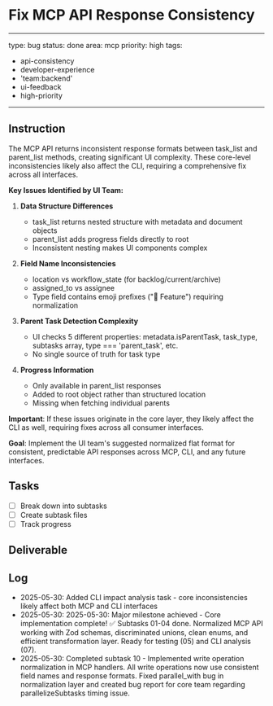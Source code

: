 # Fix MCP API Response Consistency

---
type: bug
status: done
area: mcp
priority: high
tags:
  - api-consistency
  - developer-experience
  - 'team:backend'
  - ui-feedback
  - high-priority
---


## Instruction
The MCP API returns inconsistent response formats between task_list and parent_list methods, creating significant UI complexity. These core-level inconsistencies likely also affect the CLI, requiring a comprehensive fix across all interfaces.

**Key Issues Identified by UI Team:**

1. **Data Structure Differences**
   - task_list returns nested structure with metadata and document objects
   - parent_list adds progress fields directly to root
   - Inconsistent nesting makes UI components complex

2. **Field Name Inconsistencies**
   - location vs workflow_state (for backlog/current/archive)
   - assigned_to vs assignee
   - Type field contains emoji prefixes ("🌟 Feature") requiring normalization

3. **Parent Task Detection Complexity**
   - UI checks 5 different properties: metadata.isParentTask, task_type, subtasks array, type === 'parent_task', etc.
   - No single source of truth for task type

4. **Progress Information**
   - Only available in parent_list responses
   - Added to root object rather than structured location
   - Missing when fetching individual parents

**Important**: If these issues originate in the core layer, they likely affect the CLI as well, requiring fixes across all consumer interfaces.

**Goal**: Implement the UI team's suggested normalized flat format for consistent, predictable API responses across MCP, CLI, and any future interfaces.

## Tasks
- [ ] Break down into subtasks
- [ ] Create subtask files
- [ ] Track progress

## Deliverable

## Log
- 2025-05-30: Added CLI impact analysis task - core inconsistencies likely affect both MCP and CLI interfaces
- 2025-05-30: 2025-05-30: Major milestone achieved - Core implementation complete! ✅ Subtasks 01-04 done. Normalized MCP API working with Zod schemas, discriminated unions, clean enums, and efficient transformation layer. Ready for testing (05) and CLI analysis (07).
- 2025-05-30: Completed subtask 10 - Implemented write operation normalization in MCP handlers. All write operations now use consistent field names and response formats. Fixed parallel_with bug in normalization layer and created bug report for core team regarding parallelizeSubtasks timing issue.
